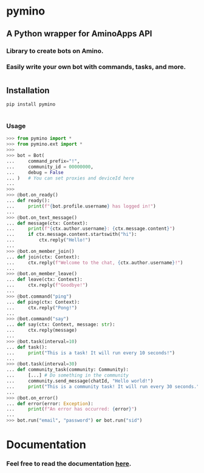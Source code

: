 # pymino
## A Python wrapper for AminoApps API
### Library to create bots on Amino.
### Easily write your own bot with commands, tasks, and more.
#
## Installation
```bash
pip install pymino
```
#
### Usage
```python
>>> from pymino import *
>>> from pymino.ext import *
>>>
>>> bot = Bot(
...     command_prefix="!",
...     community_id = 00000000,
...     debug = False
... )   # You can set proxies and deviceId here
...
>>>
>>> @bot.on_ready()
... def ready():
...     print(f"{bot.profile.username} has logged in!")
...
>>> @bot.on_text_message()
... def message(ctx: Context):
...     print(f"{ctx.author.username}: {ctx.message.content}")
...     if ctx.message.content.startswith("hi"):
...         ctx.reply("Hello!")
...
>>> @bot.on_member_join()
... def join(ctx: Context):
...     ctx.reply(f"Welcome to the chat, {ctx.author.username}!")
...
>>> @bot.on_member_leave()
... def leave(ctx: Context):
...     ctx.reply(f"Goodbye!")
...
>>> @bot.command("ping")
... def ping(ctx: Context):
...     ctx.reply("Pong!")
...
>>> @bot.command("say")
... def say(ctx: Context, message: str):
...     ctx.reply(message)
...
>>> @bot.task(interval=10)
... def task():
...     print("This is a task! It will run every 10 seconds!")
...
>>> @bot.task(interval=30)
... def community_task(community: Community):
...     [...] # Do something in the community
...     community.send_message(chatId, "Hello world!")
...     print("This is a community task! It will run every 30 seconds.")
...
>>> @bot.on_error()
... def error(error: Exception):
...     print(f"An error has occurred: {error}")
...
>>> bot.run("email", "password") or bot.run("sid")
```
# Documentation
### Feel free to read the documentation [here](https://pymino.info/index.html).
#


